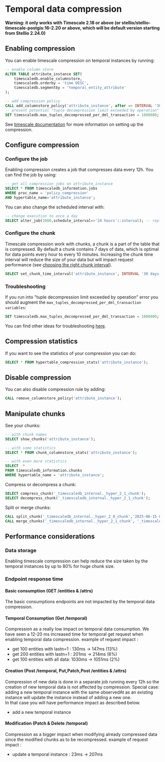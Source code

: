 # Temporal data compression

**Warning: it only works with Timescale 2.18 or above (or stellio/stellio-timescale-postgis:16-2.20 or above, which will be default version starting from Stellio 2.24.0)**

## Enabling compression

You can enable timescale compression on temporal instances by running:

```sql
-- enable column store
ALTER TABLE attribute_instance SET(
    timescaledb.enable_columnstore,
    timescaledb.orderby = 'time DESC',
    timescaledb.segmentby = 'temporal_entity_attribute'
);

-- add compression policy
CALL add_columnstore_policy('attribute_instance', after => INTERVAL '30d');
-- prevent potential "tuple decompression limit exceeded by operation" issue
SET timescaledb.max_tuples_decompressed_per_dml_transaction = 1000000;
```

See [timescale documentation](https://docs.tigerdata.com/api/latest/hypertable/) for more information on setting up the compression.

## Configure compression

### Configure the job

Enabling compression creates a job that compresses data every 12h. You can find the job by using:

```sql
-- get all compression jobs on attribute_instance
SELECT * FROM timescaledb_information.jobs
WHERE proc_name = 'policy_compression'
AND hypertable_name='attribute_instance';
```

You can also change the scheduled interval with:

```sql
-- change execution to once a day 
SELECT alter_job(1000,schedule_interval=>'24 hours'::interval); -- replace 1000 by your job id if different
```

### Configure the chunk

Timescale compression work with chunks, a chunk is a part of the table that is compressed. 
By default a chunk contains 7 days of data, which is optimal for data points every hour to every 10 minutes. 
Increasing the chunk time interval will reduce the size of your data but will impact request performance (see [choosing the right chunk interval](https://docs.timescale.com/use-timescale/latest/hypertables/#best-practices-for-time-partitioning)).

```sql
SELECT set_chunk_time_interval('attribute_instance', INTERVAL '30 days');
```

### Troubleshooting

If you run into "tuple decompression limit exceeded by operation" error you should augment the `max_tuples_decompressed_per_dml_transaction variables`:

```sql
SET timescaledb.max_tuples_decompressed_per_dml_transaction = 1000000;
```

You can find other ideas for troubleshooting [here](https://docs.timescale.com/use-timescale/latest/compression/troubleshooting/).

## Compression statistics

If you want to see the statistics of your compression you can do:

```sql
SELECT * FROM hypertable_compression_stats('attribute_instance');
```

## Disable compression

You can also disable compression rule by adding:

```sql
CALL remove_columnstore_policy('attribute_instance');
```

## Manipulate chunks

See your chunks:

```sql
-- with chunk names
SELECT show_chunks('attribute_instance');

-- with some statistics
SELECT * FROM chunk_columnstore_stats('attribute_instance');

-- with even more statistics
SELECT  *
FROM timescaledb_information.chunks
WHERE hypertable_name = 'attribute_instance';
```

Compress or decompress a chunk:

```sql
SELECT compress_chunk('_timescaledb_internal._hyper_2_1_chunk');
SELECT decompress_chunk('_timescaledb_internal._hyper_2_1_chunk');
```

Split or merge chunks:

```sql
CALL split_chunk('_timescaledb_internal._hyper_2_8_chunk','2025-06-15 00:00:00.000000 +00:00');
CALL merge_chunks('_timescaledb_internal._hyper_2_1_chunk', '_timescaledb_internal._hyper_2_2_chunk');
```

## Performance considerations

### Data storage

Enabling timescale compression can help reduce the size taken by the temporal instances by up to 80% for huge chunk size.

### Endpoint response time 

#### Basic consumption (GET /entities & /attrs)
The basic consumptions endpoints are not impacted by the temporal data compression.

#### Temporal Consumption (Get /temporal)
Compression as a really low impact on temporal data consumption.
We have seen a 12-20 ms increased time for temporal get request when enabling temporal data compression.
example of request impact :
 - get 100 entities with lastn=1 :  130ms -> 147ms (13%)
 - get 200 entities with lastn=1 :  201ms -> 214ms (6%)
 - get 100 entities with all data:  1030ms -> 1051ms (2%)

#### Creation (Post /temporal, Put,Patch,Post /entities & /attrs)
Compression of new data is done in a separate job running every 12h so the creation of new temporal data is not affected by compression.
Special case: adding a new temporal instance with the same observedAt as an existing instance will update the instance instead of adding a new one.  
In that case you will have performance impact as described below.
- add a new temporal instance

####  Modification (Patch & Delete /temporal)
Compression as a bigger impact when modifying already compressed data since the modified chunks as to be recompressed.
example of request impact :
 - update a temporal instance :  23ms -> 207ms
